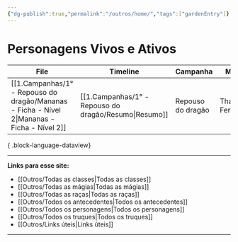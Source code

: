 ```yaml
---
{"dg-publish":true,"permalink":"/outros/home/","tags":["gardenEntry"]}
---
```



# Personagens Vivos e Ativos
| File                                                                                           | Timeline                                                 | Campanha          | Mestre          | Inicio        |
| ---------------------------------------------------------------------------------------------- | -------------------------------------------------------- | ----------------- | --------------- | ------------- |
| [[1.Campanhas/1° - Repouso do dragão/Mananas - Ficha - Nível 2\|Mananas - Ficha - Nível 2]] | [[1.Campanhas/1° - Repouso do dragão/Resumo\|Resumo]] | Repouso do dragão | Thais Fernandes | July 13, 2024 |

{ .block-language-dataview}

___
**Links para esse site:**
- [[Outros/Todas as classes\|Todas as classes]]
- [[Outros/Todas as mágias\|Todas as mágias]]
- [[Outros/Todas as raças\|Todas as raças]]
- [[Outros/Todos os antecedentes\|Todos os antecedentes]]
- [[Outros/Todos os personagens\|Todos os personagens]]
- [[Outros/Todos os truques\|Todos os truques]]
- [[Outros/Links úteis\|Links úteis]]


___
